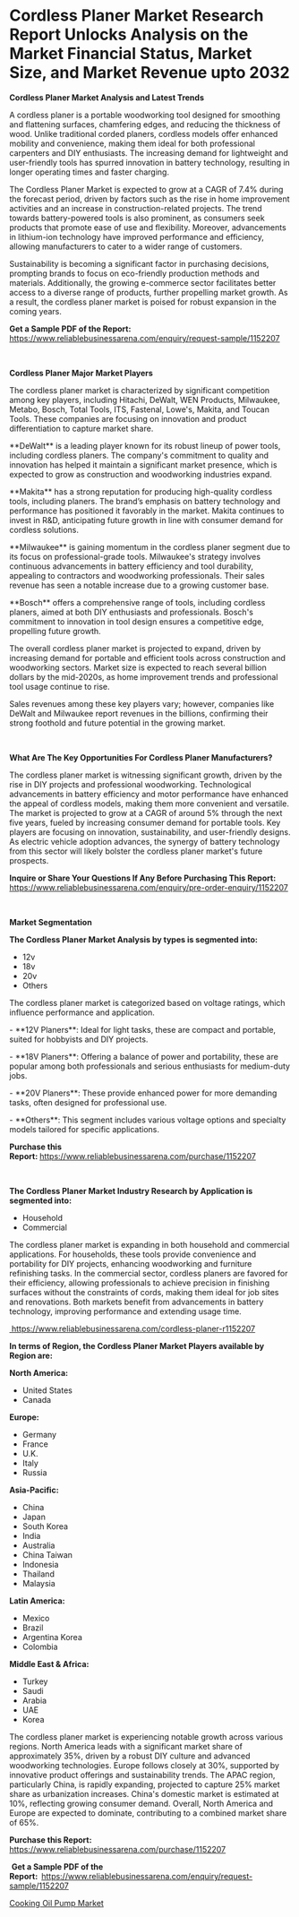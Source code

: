 <p><h1>Cordless Planer Market Research Report Unlocks Analysis on the Market Financial Status, Market Size, and Market Revenue upto 2032</h1></p><p><strong>Cordless Planer Market Analysis and Latest Trends</strong></p>
<p><p>A cordless planer is a portable woodworking tool designed for smoothing and flattening surfaces, chamfering edges, and reducing the thickness of wood. Unlike traditional corded planers, cordless models offer enhanced mobility and convenience, making them ideal for both professional carpenters and DIY enthusiasts. The increasing demand for lightweight and user-friendly tools has spurred innovation in battery technology, resulting in longer operating times and faster charging.</p><p>The Cordless Planer Market is expected to grow at a CAGR of 7.4% during the forecast period, driven by factors such as the rise in home improvement activities and an increase in construction-related projects. The trend towards battery-powered tools is also prominent, as consumers seek products that promote ease of use and flexibility. Moreover, advancements in lithium-ion technology have improved performance and efficiency, allowing manufacturers to cater to a wider range of customers. </p><p>Sustainability is becoming a significant factor in purchasing decisions, prompting brands to focus on eco-friendly production methods and materials. Additionally, the growing e-commerce sector facilitates better access to a diverse range of products, further propelling market growth. As a result, the cordless planer market is poised for robust expansion in the coming years.</p></p>
<p><strong>Get a Sample PDF of the Report:&nbsp;</strong> <a href="https://www.reliablebusinessarena.com/enquiry/request-sample/1152207?utm_campaign=2779&utm_medium=2&utm_source=Github&utm_content=ia&utm_term=10042025&utm_id=cordless-planer">https://www.reliablebusinessarena.com/enquiry/request-sample/1152207</a></p>
<p>&nbsp;</p>
<p><strong>Cordless Planer Major Market Players</strong></p>
<p><p>The cordless planer market is characterized by significant competition among key players, including Hitachi, DeWalt, WEN Products, Milwaukee, Metabo, Bosch, Total Tools, ITS, Fastenal, Lowe's, Makita, and Toucan Tools. These companies are focusing on innovation and product differentiation to capture market share.</p><p>**DeWalt** is a leading player known for its robust lineup of power tools, including cordless planers. The company's commitment to quality and innovation has helped it maintain a significant market presence, which is expected to grow as construction and woodworking industries expand.</p><p>**Makita** has a strong reputation for producing high-quality cordless tools, including planers. The brand’s emphasis on battery technology and performance has positioned it favorably in the market. Makita continues to invest in R&D, anticipating future growth in line with consumer demand for cordless solutions.</p><p>**Milwaukee** is gaining momentum in the cordless planer segment due to its focus on professional-grade tools. Milwaukee's strategy involves continuous advancements in battery efficiency and tool durability, appealing to contractors and woodworking professionals. Their sales revenue has seen a notable increase due to a growing customer base.</p><p>**Bosch** offers a comprehensive range of tools, including cordless planers, aimed at both DIY enthusiasts and professionals. Bosch's commitment to innovation in tool design ensures a competitive edge, propelling future growth.</p><p>The overall cordless planer market is projected to expand, driven by increasing demand for portable and efficient tools across construction and woodworking sectors. Market size is expected to reach several billion dollars by the mid-2020s, as home improvement trends and professional tool usage continue to rise.</p><p>Sales revenues among these key players vary; however, companies like DeWalt and Milwaukee report revenues in the billions, confirming their strong foothold and future potential in the growing market.</p></p>
<p>&nbsp;</p>
<p><strong>What Are The Key Opportunities For Cordless Planer Manufacturers?</strong></p>
<p><p>The cordless planer market is witnessing significant growth, driven by the rise in DIY projects and professional woodworking. Technological advancements in battery efficiency and motor performance have enhanced the appeal of cordless models, making them more convenient and versatile. The market is projected to grow at a CAGR of around 5% through the next five years, fueled by increasing consumer demand for portable tools. Key players are focusing on innovation, sustainability, and user-friendly designs. As electric vehicle adoption advances, the synergy of battery technology from this sector will likely bolster the cordless planer market's future prospects.</p></p>
<p><strong>Inquire or Share Your Questions If Any Before Purchasing This Report:</strong> <a href="https://www.reliablebusinessarena.com/enquiry/pre-order-enquiry/1152207?utm_campaign=2779&utm_medium=2&utm_source=Github&utm_content=ia&utm_term=10042025&utm_id=cordless-planer">https://www.reliablebusinessarena.com/enquiry/pre-order-enquiry/1152207</a></p>
<p>&nbsp;</p>
<p><strong>Market Segmentation</strong></p>
<p><strong>The Cordless Planer Market Analysis by types is segmented into:</strong></p>
<p><ul><li>12v</li><li>18v</li><li>20v</li><li>Others</li></ul></p>
<p><p>The cordless planer market is categorized based on voltage ratings, which influence performance and application. </p><p>- **12V Planers**: Ideal for light tasks, these are compact and portable, suited for hobbyists and DIY projects.</p><p>- **18V Planers**: Offering a balance of power and portability, these are popular among both professionals and serious enthusiasts for medium-duty jobs.</p><p>- **20V Planers**: These provide enhanced power for more demanding tasks, often designed for professional use.</p><p>- **Others**: This segment includes various voltage options and specialty models tailored for specific applications.</p></p>
<p><strong>Purchase this Report:&nbsp;</strong><a href="https://www.reliablebusinessarena.com/purchase/1152207?utm_campaign=2779&utm_medium=2&utm_source=Github&utm_content=ia&utm_term=10042025&utm_id=cordless-planer">https://www.reliablebusinessarena.com/purchase/1152207</a></p>
<p>&nbsp;</p>
<p><strong>The Cordless Planer Market Industry Research by Application is segmented into:</strong></p>
<p><ul><li>Household</li><li>Commercial</li></ul></p>
<p><p>The cordless planer market is expanding in both household and commercial applications. For households, these tools provide convenience and portability for DIY projects, enhancing woodworking and furniture refinishing tasks. In the commercial sector, cordless planers are favored for their efficiency, allowing professionals to achieve precision in finishing surfaces without the constraints of cords, making them ideal for job sites and renovations. Both markets benefit from advancements in battery technology, improving performance and extending usage time.</p></p>
<p><a href="https://www.reliablebusinessarena.com/cordless-planer-r1152207?utm_campaign=2779&utm_medium=2&utm_source=Github&utm_content=ia&utm_term=10042025&utm_id=cordless-planer">&nbsp;https://www.reliablebusinessarena.com/cordless-planer-r1152207</a></p>
<p><strong>In terms of Region, the Cordless Planer Market Players available by Region are:</strong></p>
<p>
    <p> <strong> North America: </strong>
        <ul>
            <li>United States</li>
            <li>Canada</li>
        </ul>
        </p> 
    <p> <strong> Europe: </strong>
        <ul>
            <li>Germany</li>
            <li>France</li>
            <li>U.K.</li>
            <li>Italy</li>
            <li>Russia</li>
        </ul>
        </p> 
    <p> <strong> Asia-Pacific: </strong>
        <ul>
            <li>China</li>
            <li>Japan</li>
            <li>South Korea</li>
            <li>India</li>
            <li>Australia</li>
            <li>China Taiwan</li>
            <li>Indonesia</li>
            <li>Thailand</li>
            <li>Malaysia</li>
        </ul>
        </p> 
    <p> <strong> Latin America: </strong>
        <ul>
            <li>Mexico</li>
            <li>Brazil</li>
            <li>Argentina Korea</li>
            <li>Colombia</li>
        </ul>
        </p> 
    <p> <strong> Middle East & Africa: </strong>
        <ul>
            <li>Turkey</li>
            <li>Saudi</li>
            <li>Arabia</li>
            <li>UAE</li>
            <li>Korea</li>
        </ul>
    </p>
    </p>
<p><p>The cordless planer market is experiencing notable growth across various regions. North America leads with a significant market share of approximately 35%, driven by a robust DIY culture and advanced woodworking technologies. Europe follows closely at 30%, supported by innovative product offerings and sustainability trends. The APAC region, particularly China, is rapidly expanding, projected to capture 25% market share as urbanization increases. China's domestic market is estimated at 10%, reflecting growing consumer demand. Overall, North America and Europe are expected to dominate, contributing to a combined market share of 65%.</p></p>
<p><strong>Purchase this Report: </strong><a href="https://www.reliablebusinessarena.com/purchase/1152207?utm_campaign=2779&utm_medium=2&utm_source=Github&utm_content=ia&utm_term=10042025&utm_id=cordless-planer">https://www.reliablebusinessarena.com/purchase/1152207</a></p>
<p>&nbsp;<strong>Get a Sample PDF of the Report:&nbsp;&nbsp;</strong><a href="https://www.reliablebusinessarena.com/enquiry/request-sample/1152207?utm_campaign=2779&utm_medium=2&utm_source=Github&utm_content=ia&utm_term=10042025&utm_id=cordless-planer">https://www.reliablebusinessarena.com/enquiry/request-sample/1152207</a></p>
<p><strong></strong></p>
<p><p><a href="https://github.com/ftnlewins/Market-Research-Report-List-1/blob/main/cooking-oil-pump-market.md?utm_campaign=2779&utm_medium=2&utm_source=Github&utm_content=ia&utm_term=10042025&utm_id=cordless-planer">Cooking Oil Pump Market</a></p></p>